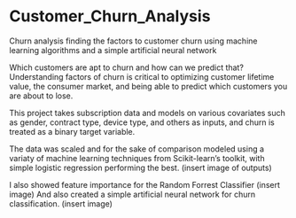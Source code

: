 # Customer_Churn_Analysis
Churn analysis finding the factors to customer churn using machine learning algorithms and a simple artificial neural network 

Which customers are apt to churn and how can we predict that? Understanding factors of churn is critical to optimizing customer lifetime value, the consumer market, and being able to predict which customers you are about to lose. 

This project takes subscription data and models on various covariates such as gender, contract type, device type, and others as inputs, and churn is treated as a binary target variable. 

The data was scaled and for the sake of comparison modeled using a variaty of machine learning techniques from Scikit-learn’s toolkit, with simple logistic regression performing the best. 
(insert image of outputs)

I also showed feature importance for the Random Forrest Classifier 
(insert image)
And also created a simple artificial neural network for churn classification. 
(insert image)

